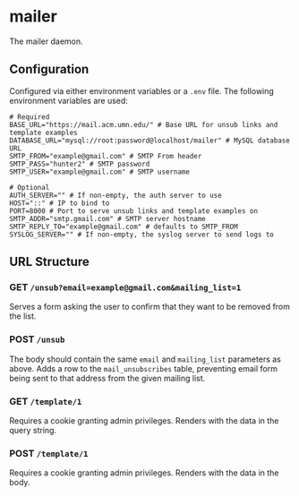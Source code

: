 mailer
======

The mailer daemon.

Configuration
-------------

Configured via either environment variables or a `.env` file. The following environment variables are used:

```
# Required
BASE_URL="https://mail.acm.umn.edu/" # Base URL for unsub links and template examples
DATABASE_URL="mysql://root:password@localhost/mailer" # MySQL database URL
SMTP_FROM="example@gmail.com" # SMTP From header
SMTP_PASS="hunter2" # SMTP password
SMTP_USER="example@gmail.com" # SMTP username

# Optional
AUTH_SERVER="" # If non-empty, the auth server to use
HOST="::" # IP to bind to
PORT=8000 # Port to serve unsub links and template examples on
SMTP_ADDR="smtp.gmail.com" # SMTP server hostname
SMTP_REPLY_TO="example@gmail.com" # defaults to SMTP_FROM
SYSLOG_SERVER="" # If non-empty, the syslog server to send logs to
```

URL Structure
-------------

### GET `/unsub?email=example@gmail.com&mailing_list=1`

Serves a form asking the user to confirm that they want to be removed from the list.

### POST `/unsub`

The body should contain the same `email` and `mailing_list` parameters as above. Adds a row to the `mail_unsubscribes` table, preventing email form being sent to that address from the given mailing list.

### GET `/template/1`

Requires a cookie granting admin privileges. Renders with the data in the query string.

### POST `/template/1`

Requires a cookie granting admin privileges. Renders with the data in the body.
